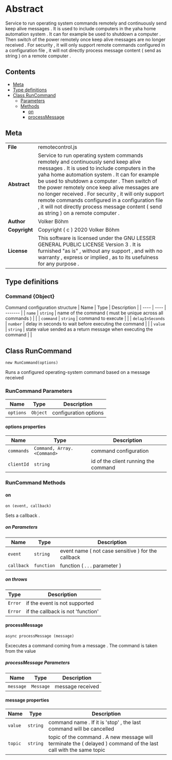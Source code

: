 <!-- This file is generated by jsmddoc version 0.1 -->

# Abstract

Service to run operating system commands remotely and continuously send keep alive messages . It is used to include computers in the yaha home automation system . It can for example be used to shutdown a computer . Then switch of the power remotely once keep alive messages are no longer received . For security , it will only support remote commands configured in a configuration file , it will not directly process message content ( send as string ) on a remote computer .

## Contents

- [Meta](#Meta)
- [Type definitions](#Type-definitions)
- [Class RunCommand](#Class-RunCommand)
  - [Parameters](#RunCommand-Parameters)
  - [Methods](#RunCommand-Methods)
    - [on](#on)
    - [processMessage](#processMessage)

## Meta

| | |
| --- | --- |
| **File** | remotecontrol.js |
| **Abstract** | Service to run operating system commands remotely and continuously send keep alive messages . It is used to include computers in the yaha home automation system . It can for example be used to shutdown a computer . Then switch of the power remotely once keep alive messages are no longer received . For security , it will only support remote commands configured in a configuration file , it will not directly process message content ( send as string ) on a remote computer . |
| **Author** | Volker Böhm |
| **Copyright** | Copyright ( c ) 2020 Volker Böhm |
| **License** | This software is licensed under the GNU LESSER GENERAL PUBLIC LICENSE Version 3 . It is furnished "as is" , without any support , and with no warranty , express or implied , as to its usefulness for any purpose . |

## Type definitions

### Command {Object}

Command configuration structure
| Name | Type | Description |
| ---- | ---- | ------- |
| `name` | `string` | name of the command ( must be unique across all commands ) | |
| `command` | `string` | command to execute | |
| `delayInSeconds` | `number` | delay in seconds to wait before executing the command | |
| `value` | `string` | state value sended as a return message when executing the command | |

## Class RunCommand

`new RunCommand(options)`

Runs a configured operating-system command based on a message received

### RunCommand Parameters

| Name | Type | Description |
| ---------- | ------------ | ----------------- |
| `options` | `Object` | configuration options | |

#### options properties

| Name | Type | Description |
| ---------- | ------------ | ----------------- |
| `commands` | `Command, Array.<Command>` | command configuration | |
| `clientId` | `string` | id of the client running the command | |

### RunCommand Methods

#### on

`on (event, callback)`

Sets a callback .

##### on Parameters

| Name | Type | Description |
| ---------- | ------------ | ----------------- |
| `event` | `string` | event name ( not case sensitive ) for the callback | |
| `callback` | `function` | function ( . . . parameter ) | |

##### on throws

| Type | Description |
| ---- | ----------- |
| `Error` | if the event is not supported |
| `Error` | if the callback is not 'function' |

#### processMessage

`async processMessage (message)`

Excecutes a command coming from a message . The command is taken from the value

##### processMessage Parameters

| Name | Type | Description |
| ---------- | ------------ | ----------------- |
| `message` | `Message` | message received | |

#### message properties

| Name | Type | Description |
| ---------- | ------------ | ----------------- |
| `value` | `string` | command name . If it is 'stop' , the last command will be cancelled | |
| `topic` | `string` | topic of the command . A new message will terminate the ( delayed ) command of the last call with the same topic | |
